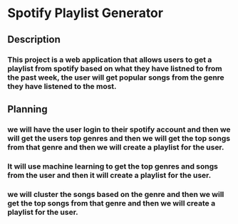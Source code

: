 

# Spotify Playlist Generator

## Description
### This project is a web application that allows users to get a playlist from spotify based on what they have listned to from the past week, the user will get popular songs from the genre they have listened to the most. 

## Planning
### we will have the user login to their spotify account and then we will get the users top genres and then we will get the top songs from that genre and then we will create a playlist for the user.
### It will use machine learning to get the top genres and songs from the user and then it will create a playlist for the user.
### we will cluster the songs based on the genre and then we will get the top songs from that genre and then we will create a playlist for the user.
